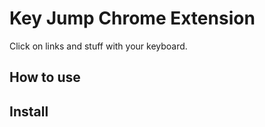 # Key Jump Chrome Extension

Click on links and stuff with your keyboard.

## How to use

## Install
